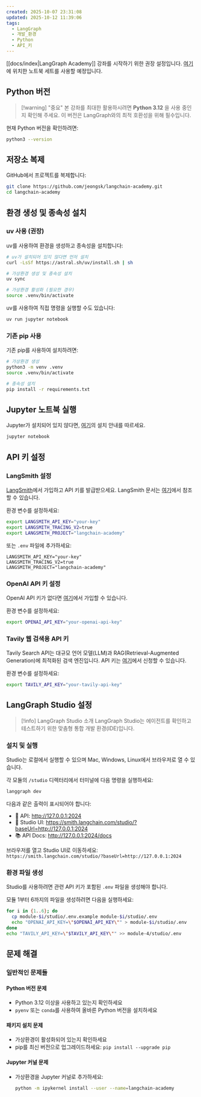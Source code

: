 ```yaml
---
created: 2025-10-07 23:31:08
updated: 2025-10-12 11:39:06
tags:
  - LangGraph
  - 개발_환경
  - Python
  - API_키
---
```


[[docs/index|LangGraph Academy]] 강좌를 시작하기 위한 권장 설정입니다. [여기](https://github.com/jeongsk/langchain-academy)에 위치한 노트북 세트를 사용할 예정입니다.

## Python 버전

> [!warning] "중요"
> 본 강좌를 최대한 활용하시려면 **Python 3.12** 을 사용 중인지 확인해 주세요. 이 버전은 LangGraph와의 최적 호환성을 위해 필수입니다.

현재 Python 버전을 확인하려면:

```bash
python3 --version
```

## 저장소 복제

GitHub에서 프로젝트를 복제합니다:

```bash
git clone https://github.com/jeongsk/langchain-academy.git
cd langchain-academy
```

## 환경 생성 및 종속성 설치

### uv 사용 (권장)

uv를 사용하여 환경을 생성하고 종속성을 설치합니다:

```bash
# uv가 설치되어 있지 않다면 먼저 설치
curl -LsSf https://astral.sh/uv/install.sh | sh

# 가상환경 생성 및 종속성 설치
uv sync

# 가상환경 활성화 (필요한 경우)
source .venv/bin/activate
```

uv를 사용하여 직접 명령을 실행할 수도 있습니다:

```bash
uv run jupyter notebook
```

### 기존 pip 사용

기존 pip를 사용하여 설치하려면:

```bash
# 가상환경 생성
python3 -m venv .venv
source .venv/bin/activate

# 종속성 설치
pip install -r requirements.txt
```

## Jupyter 노트북 실행

Jupyter가 설치되어 있지 않다면, [여기](https://jupyter.org/install)의 설치 안내를 따르세요.

```bash
jupyter notebook
```

## API 키 설정

### LangSmith 설정

[LangSmith](https://smith.langchain.com/)에서 가입하고 API 키를 발급받으세요. LangSmith 문서는 [여기](https://docs.smith.langchain.com/)에서 참조할 수 있습니다.

환경 변수를 설정하세요:

```bash
export LANGSMITH_API_KEY="your-key"
export LANGSMITH_TRACING_V2=true
export LANGSMITH_PROJECT="langchain-academy"
```

또는 `.env` 파일에 추가하세요:

```env
LANGSMITH_API_KEY="your-key"
LANGSMITH_TRACING_V2=true
LANGSMITH_PROJECT="langchain-academy"
```

### OpenAI API 키 설정

OpenAI API 키가 없다면 [여기](https://openai.com/index/openai-api/)에서 가입할 수 있습니다.

환경 변수를 설정하세요:

```bash
export OPENAI_API_KEY="your-openai-api-key"
```

### Tavily 웹 검색용 API 키

Tavily Search API는 대규모 언어 모델(LLM)과 RAG(Retrieval-Augmented Generation)에 최적화된 검색 엔진입니다. API 키는 [여기](https://tavily.com/)에서 신청할 수 있습니다.

환경 변수를 설정하세요:

```bash
export TAVILY_API_KEY="your-tavily-api-key"
```

## LangGraph Studio 설정

> [!info] LangGraph Studio 소개
> LangGraph Studio는 에이전트를 확인하고 테스트하기 위한 맞춤형 통합 개발 환경(IDE)입니다.

### 설치 및 실행

Studio는 로컬에서 실행할 수 있으며 Mac, Windows, Linux에서 브라우저로 열 수 있습니다.

각 모듈의 `/studio` 디렉터리에서 터미널에 다음 명령을 실행하세요:

```bash
langgraph dev
```

다음과 같은 출력이 표시되어야 합니다:

- 🚀 API: <http://127.0.0.1:2024>
- 🎨 Studio UI: <https://smith.langchain.com/studio/?baseUrl=http://127.0.0.1:2024>
- 📚 API Docs: <http://127.0.0.1:2024/docs>

브라우저를 열고 Studio UI로 이동하세요: `https://smith.langchain.com/studio/?baseUrl=http://127.0.0.1:2024`

### 환경 파일 생성

Studio를 사용하려면 관련 API 키가 포함된 `.env` 파일을 생성해야 합니다.

모듈 1부터 6까지의 파일을 생성하려면 다음을 실행하세요:

```bash
for i in {1..6}; do
  cp module-$i/studio/.env.example module-$i/studio/.env
  echo "OPENAI_API_KEY=\"$OPENAI_API_KEY\"" > module-$i/studio/.env
done
echo "TAVILY_API_KEY=\"$TAVILY_API_KEY\"" >> module-4/studio/.env
```

## 문제 해결

### 일반적인 문제들

#### Python 버전 문제

- Python 3.12 이상을 사용하고 있는지 확인하세요
- `pyenv` 또는 `conda`를 사용하여 올바른 Python 버전을 설치하세요

#### 패키지 설치 문제

- 가상환경이 활성화되어 있는지 확인하세요
- pip를 최신 버전으로 업그레이드하세요: `pip install --upgrade pip`

#### Jupyter 커널 문제

- 가상환경을 Jupyter 커널로 추가하세요:

  ```bash
  python -m ipykernel install --user --name=langchain-academy
  ```
